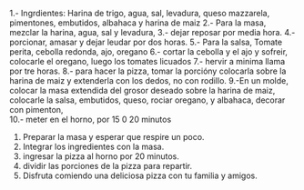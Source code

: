 1.- Ingrdientes: Harina de trigo, agua, sal, levadura, queso mazzarela, pimentones, embutidos, albahaca y harina de maiz
2.- Para la masa, mezclar la harina, agua, sal y levadura, 
3.- dejar reposar por media hora.
4.- porcionar, amasar y dejar leudar por dos horas.
5.- Para la salsa, Tomate perita, cebolla redonda, ajo, oregano
6.- cortar la cebolla y el ajo y sofreir, colocarle el oregano, luego los tomates licuados
7.- hervir a minima llama por tre horas.
8.- para hacer la pizza, tomar la porcióny colocarla sobre la harina de maiz y extenderla con los dedos, no con rodillo.
9.-En un molde, colocar  la masa extendida del grosor deseado sobre la harina de maiz, colocarle la salsa, embutidos, queso, rociar oregano, y albahaca, decorar con pimenton,  
10.- meter en el horno, por 15 0 20 minutos
1. Preparar la masa y esperar que respire un poco.
2. Integrar los ingredientes con la masa.
3. ingresar la pizza al horno por 20 minutos.
4. dividir las porciones de la pizza para repartir.
5. Disfruta comiendo una deliciosa pizza con tu familia y amigos.
